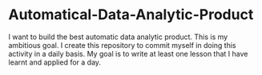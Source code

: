 # Automatical-Data-Analytic-Product
I want to build the best automatic data analytic product. This is my ambitious goal. I create this repository to commit myself in doing this activity in a daily basis. My goal is to write at least one lesson that I have learnt and applied for a day.
